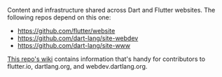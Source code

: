 Content and infrastructure shared across Dart and Flutter websites. The following repos depend on this one:

* https://github.com/flutter/website
* https://github.com/dart-lang/site-webdev
* https://github.com/dart-lang/site-www

[This repo's wiki](https://github.com/dart-lang/site-shared/wiki) contains information that's handy for contributors to flutter.io, dartlang.org, and webdev.dartlang.org.
